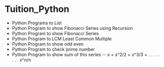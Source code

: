 # Tuition_Python

- Python Programs to List
- Python Program to show Fibonacci Series using Recursion
- Python Program to show Fibonacci Series
- Python Program to LCM Least Common Multiple
- Python Program to show odd even
- Python Program to check prime number
- Python Program to show sum of this series --  x + x^2/2 + x^3/3 + . . . . . . . . x^n/n
